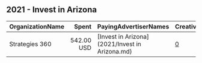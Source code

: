 ## 2021 - Invest in Arizona 
|OrganizationName|Spent|PayingAdvertiserNames|CreativeUrls|Impressions|Genders|AgeBrackets|CountryCodes|BillingAddresses|CandidateBallotInformation|
|:---|---:|:---|:---|---:|:---|:---|:---|:---|:---|
|Strategies 360|542.00 USD|[Invest in Arizona](2021/Invest in Arizona.md)|[0](https://www.snap.com/political-ads/asset/9b122fc565873687be64a8d1a720fa1974aa339da299c07a1dc4ed95bc5aa1e8?mediaType=mp4)|224,993|||united states|"1505 Westlake Ave N Suite 1000,Seattle,98109,US"||
